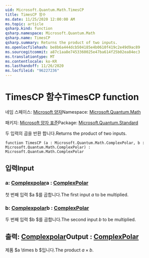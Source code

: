 ```yaml
---
uid: Microsoft.Quantum.Math.TimesCP
title: TimesCP 함수
ms.date: 11/25/2020 12:00:00 AM
ms.topic: article
qsharp.kind: function
qsharp.namespace: Microsoft.Quantum.Math
qsharp.name: TimesCP
qsharp.summary: Returns the product of two inputs.
ms.openlocfilehash: be8b6a444dcb504185e4b0610f419c2e49d9ac89
ms.sourcegitcommit: a87c1aa8e7453360025e47ba614f25b02ea84ec3
ms.translationtype: MT
ms.contentlocale: ko-KR
ms.lasthandoff: 11/26/2020
ms.locfileid: "96227236"
---
```

# <a name="timescp-function"></a><span data-ttu-id="25355-102">TimesCP 함수</span><span class="sxs-lookup"><span data-stu-id="25355-102">TimesCP function</span></span>

<span data-ttu-id="25355-103">네임 스페이스: [Microsoft 양자](xref:Microsoft.Quantum.Math)</span><span class="sxs-lookup"><span data-stu-id="25355-103">Namespace: [Microsoft.Quantum.Math](xref:Microsoft.Quantum.Math)</span></span>

<span data-ttu-id="25355-104">패키지: [Microsoft 양자 표준](https://nuget.org/packages/Microsoft.Quantum.Standard)</span><span class="sxs-lookup"><span data-stu-id="25355-104">Package: [Microsoft.Quantum.Standard](https://nuget.org/packages/Microsoft.Quantum.Standard)</span></span>


<span data-ttu-id="25355-105">두 입력의 곱을 반환 합니다.</span><span class="sxs-lookup"><span data-stu-id="25355-105">Returns the product of two inputs.</span></span>

```qsharp
function TimesCP (a : Microsoft.Quantum.Math.ComplexPolar, b : Microsoft.Quantum.Math.ComplexPolar) : Microsoft.Quantum.Math.ComplexPolar
```


## <a name="input"></a><span data-ttu-id="25355-106">입력</span><span class="sxs-lookup"><span data-stu-id="25355-106">Input</span></span>

### <a name="a--complexpolar"></a><span data-ttu-id="25355-107">a: [Complexpolar](xref:Microsoft.Quantum.Math.ComplexPolar)</span><span class="sxs-lookup"><span data-stu-id="25355-107">a : [ComplexPolar](xref:Microsoft.Quantum.Math.ComplexPolar)</span></span>

<span data-ttu-id="25355-108">첫 번째 입력 $a $를 곱합니다.</span><span class="sxs-lookup"><span data-stu-id="25355-108">The first input $a$ to be multiplied.</span></span>


### <a name="b--complexpolar"></a><span data-ttu-id="25355-109">b: [Complexpolar](xref:Microsoft.Quantum.Math.ComplexPolar)</span><span class="sxs-lookup"><span data-stu-id="25355-109">b : [ComplexPolar](xref:Microsoft.Quantum.Math.ComplexPolar)</span></span>

<span data-ttu-id="25355-110">두 번째 입력 $b $를 곱합니다.</span><span class="sxs-lookup"><span data-stu-id="25355-110">The second input $b$ to be multiplied.</span></span>



## <a name="output--complexpolar"></a><span data-ttu-id="25355-111">출력: [Complexpolar](xref:Microsoft.Quantum.Math.ComplexPolar)</span><span class="sxs-lookup"><span data-stu-id="25355-111">Output : [ComplexPolar](xref:Microsoft.Quantum.Math.ComplexPolar)</span></span>

<span data-ttu-id="25355-112">제품 $a \times b $입니다.</span><span class="sxs-lookup"><span data-stu-id="25355-112">The product $a \times b$.</span></span>